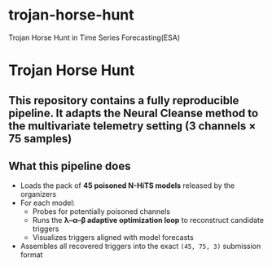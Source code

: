 # trojan-horse-hunt
Trojan Horse Hunt in Time Series Forecasting(ESA)

# Trojan Horse Hunt 
This repository contains a **fully reproducible pipeline**.
It adapts the Neural Cleanse method to the multivariate telemetry setting (3 channels × 75 samples)
---

## What this pipeline does
- Loads the pack of **45 poisoned N-HiTS models** released by the organizers  
- For each model:  
  - Probes for potentially poisoned channels  
  - Runs the **λ–α–β adaptive optimization loop** to reconstruct candidate triggers  
  - Visualizes triggers aligned with model forecasts  
- Assembles all recovered triggers into the exact `(45, 75, 3)` submission format 
